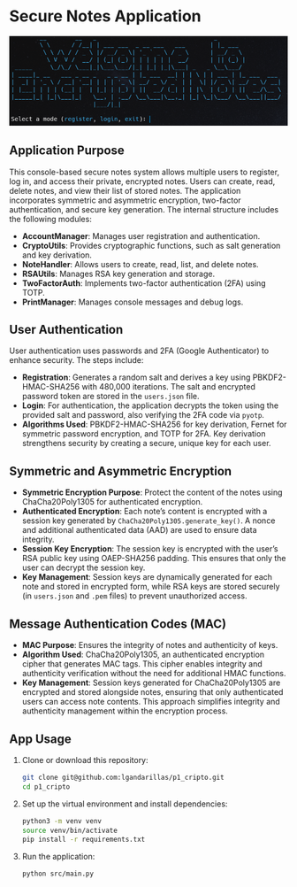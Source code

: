 # Secure Notes Application

![Home](assets/home.png)

## Application Purpose
This console-based secure notes system allows multiple users to register, log in, and access their private, encrypted notes. Users can create, read, delete notes, and view their list of stored notes. The application incorporates symmetric and asymmetric encryption, two-factor authentication, and secure key generation. The internal structure includes the following modules:

- **AccountManager**: Manages user registration and authentication.
- **CryptoUtils**: Provides cryptographic functions, such as salt generation and key derivation.
- **NoteHandler**: Allows users to create, read, list, and delete notes.
- **RSAUtils**: Manages RSA key generation and storage.
- **TwoFactorAuth**: Implements two-factor authentication (2FA) using TOTP.
- **PrintManager**: Manages console messages and debug logs.

## User Authentication
User authentication uses passwords and 2FA (Google Authenticator) to enhance security. The steps include:

- **Registration**: Generates a random salt and derives a key using PBKDF2-HMAC-SHA256 with 480,000 iterations. The salt and encrypted password token are stored in the `users.json` file.
- **Login**: For authentication, the application decrypts the token using the provided salt and password, also verifying the 2FA code via `pyotp`.
- **Algorithms Used**: PBKDF2-HMAC-SHA256 for key derivation, Fernet for symmetric password encryption, and TOTP for 2FA. Key derivation strengthens security by creating a secure, unique key for each user.

## Symmetric and Asymmetric Encryption
- **Symmetric Encryption Purpose**: Protect the content of the notes using ChaCha20Poly1305 for authenticated encryption.
- **Authenticated Encryption**: Each note’s content is encrypted with a session key generated by `ChaCha20Poly1305.generate_key()`. A nonce and additional authenticated data (AAD) are used to ensure data integrity.
- **Session Key Encryption**: The session key is encrypted with the user’s RSA public key using OAEP-SHA256 padding. This ensures that only the user can decrypt the session key.
- **Key Management**: Session keys are dynamically generated for each note and stored in encrypted form, while RSA keys are stored securely (in `users.json` and `.pem` files) to prevent unauthorized access.

## Message Authentication Codes (MAC)
- **MAC Purpose**: Ensures the integrity of notes and authenticity of keys.
- **Algorithm Used**: ChaCha20Poly1305, an authenticated encryption cipher that generates MAC tags. This cipher enables integrity and authenticity verification without the need for additional HMAC functions.
- **Key Management**: Session keys generated for ChaCha20Poly1305 are encrypted and stored alongside notes, ensuring that only authenticated users can access note contents. This approach simplifies integrity and authenticity management within the encryption process.

## App Usage
1. Clone or download this repository:
    ```bash
    git clone git@github.com:lgandarillas/p1_cripto.git
    cd p1_cripto
    ```

2. Set up the virtual environment and install dependencies:
    ```bash
    python3 -m venv venv
    source venv/bin/activate
    pip install -r requirements.txt
    ```

3. Run the application:
    ```bash
    python src/main.py
    ```
